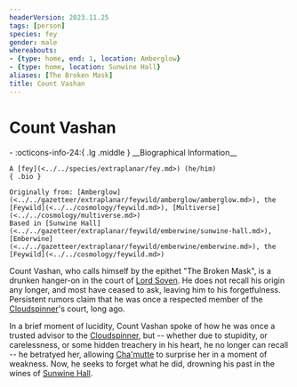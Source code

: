 ```yaml
---
headerVersion: 2023.11.25
tags: [person]
species: fey
gender: male
whereabouts:
- {type: home, end: 1, location: Amberglow}
- {type: home, location: Sunwine Hall}
aliases: [The Broken Mask]
title: Count Vashan
---
```

# Count Vashan
<div class="grid cards ext-narrow-margin ext-one-column" markdown>
- :octicons-info-24:{ .lg .middle } __Biographical Information__

    A [fey](<../../species/extraplanar/fey.md>) (he/him)  
    { .bio }

    Originally from: [Amberglow](<../../gazetteer/extraplanar/feywild/amberglow/amberglow.md>), the [Feywild](<../../cosmology/feywild.md>), [Multiverse](<../../cosmology/multiverse.md>)
    Based in [Sunwine Hall](<../../gazetteer/extraplanar/feywild/emberwine/sunwine-hall.md>), [Emberwine](<../../gazetteer/extraplanar/feywild/emberwine/emberwine.md>), the [Feywild](<../../cosmology/feywild.md>)
</div>


Count Vashan, who calls himself by the epithet "The Broken Mask", is a drunken hanger-on in the court of [Lord Soven](<../extraplanar-powers/archfey/lord-soven.md>). He does not recall his origin any longer, and most have ceased to ask, leaving him to his forgetfulness. Persistent rumors claim that he was once a respected member of the [Cloudspinner](<../extraplanar-powers/archfey/cloudspinner.md>)'s court, long ago.


In a brief moment of lucidity, Count Vashan spoke of how he was once a trusted advisor to the [Cloudspinner](<../extraplanar-powers/archfey/cloudspinner.md>), but -- whether due to stupidity, or carelessness, or some hidden treachery in his heart, he no longer can recall -- he betratyed her, allowing [Cha'mutte](<../extraplanar-powers/cha-mutte.md>) to surprise her in a moment of weakness. Now, he seeks to forget what he did, drowning his past in the wines of [Sunwine Hall](<../../gazetteer/extraplanar/feywild/emberwine/sunwine-hall.md>). 



